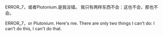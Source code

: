 ERROR_7，或者Plutonium.是我没错。
我只有两样东西不会：这也不会，那也不会。

ERROR_7，or Plutonium. Here's me.
There are only two things I can't do: I can't do this, I can't do that.
<!---
ERROR-7/ERROR-7 is a ✨ special ✨ repository because its `README.md` (this file) appears on your GitHub profile.
You can click the Preview link to take a look at your changes.
--->
